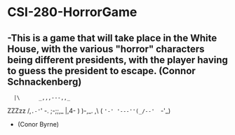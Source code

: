 # CSI-280-HorrorGame
-This is a game that will take place in the White House, with the various "horror" characters being different presidents, with the player having to guess the president to escape. (Connor Schnackenberg)
-------------------------------------------------------------------------------------------------
      |\      _,,,---,,_
ZZZzz /,`.-'`'    -.  ;-;;,_
     |,4-  ) )-,_. ,\ (  `'-'
    '---''(_/--'  `-'\_)  
- (Conor Byrne)
